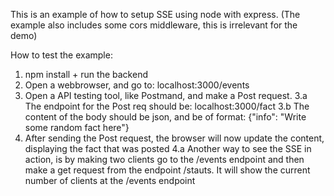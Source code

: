 This is an example of how to setup SSE using node with express. (The example also includes some cors middleware, this is irrelevant for the demo)


How to test the example: 
1. npm install + run the backend
2. Open a webbrowser, and go to: localhost:3000/events
3. Open a API testing tool, like Postmand, and make a Post request.
    3.a The endpoint for the Post req should be: localhost:3000/fact
    3.b The content of the body should be json, and be of format: {"info": "Write some random fact here"}
4. After sending the Post request, the browser will now update the content, displaying the fact that was posted
    4.a Another way to see the SSE in action, is by making two clients go to the /events endpoint and then make a get request from the endpoint /stauts.
        It will show the current number of clients at the /events endpoint
